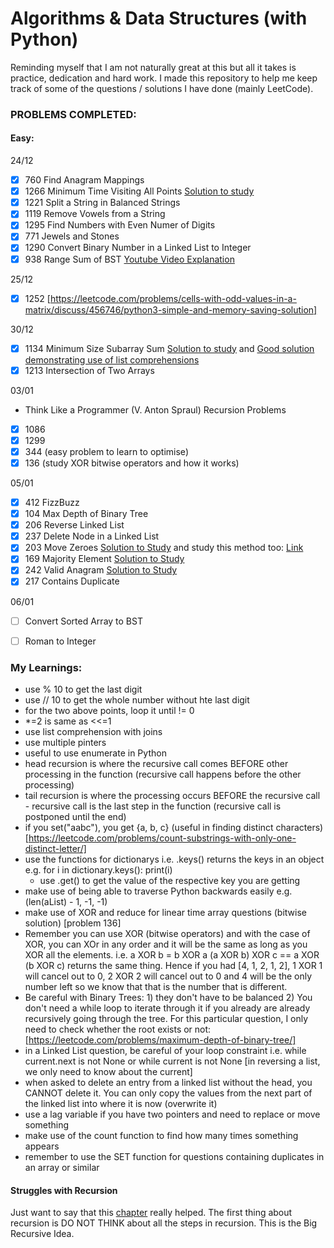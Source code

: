# Algorithms & Data Structures (with Python)
Reminding myself that I am not naturally great at this but all it takes is practice, dedication and hard work. I made this repository to help me keep track of some of the questions / solutions I have done (mainly LeetCode).

### PROBLEMS COMPLETED:
#### Easy:
24/12
- [x] 760 Find Anagram Mappings
- [x] 1266 Minimum Time Visiting All Points [Solution to study](https://leetcode.com/problems/minimum-time-visiting-all-points/discuss/436317/python-3-Easy-peasy-lemon-squeezy)
- [x] 1221 Split a String in Balanced Strings
- [x] 1119 Remove Vowels from a String
- [x] 1295 Find Numbers with Even Numer of Digits
- [x] 771 Jewels and Stones
- [x] 1290 Convert Binary Number in a Linked List to Integer
- [x] 938 Range Sum of BST [Youtube Video Explanation](https://www.youtube.com/watch?v=FMFytleZRWA)

25/12
- [x] 1252 [https://leetcode.com/problems/cells-with-odd-values-in-a-matrix/discuss/456746/python3-simple-and-memory-saving-solution]

30/12
- [x] 1134 Minimum Size Subarray Sum [Solution to study](https://leetcode.com/problems/armstrong-number/discuss/455073/Python-3-90) and
[Good solution demonstrating use of list comprehensions](https://leetcode.com/problems/armstrong-number/discuss/455393/Python3-One-liner-beats-98)
- [x] 1213 Intersection of Two Arrays

03/01
- Think Like a Programmer (V. Anton Spraul) Recursion Problems
- [x] 1086
- [x] 1299
- [x] 344 (easy problem to learn to optimise)
- [x] 136 (study XOR bitwise operators and how it works)

05/01
- [x] 412 FizzBuzz
- [x] 104 Max Depth of Binary Tree
- [x] 206 Reverse Linked List
- [x] 237 Delete Node in a Linked List
- [x] 203 Move Zeroes [Solution to Study](https://leetcode.com/problems/move-zeroes/discuss/391025/2-methods-for-python-simple-code) and study this method too: [Link](https://leetcode.com/problems/move-zeroes/discuss/72012/Python-short-in-place-solution-with-comments)
- [x] 169 Majority Element [Solution to Study](https://leetcode.com/problems/majority-element/discuss/51712/Python-different-solutions-dictionary-bit-manipulation-sorting-divide-and-conquer-brute-force-etc)
- [x] 242 Valid Anagram [Solution to Study](https://leetcode.com/problems/valid-anagram/discuss/66499/Python-solutions-(sort-and-dictionary))
- [x] 217 Contains Duplicate

06/01
- [ ] Convert Sorted Array to BST
- [ ] Roman to Integer


### My Learnings:
- use % 10 to get the last digit
- use // 10 to get the whole number without hte last digit 
- for the two above points, loop it until != 0
- *=2 is same as <<=1
- use list comprehension with joins
- use multiple pinters
- useful to use enumerate in Python
- head recursion is where the recursive call comes BEFORE other processing in the function (recursive call happens before the other processing)
- tail recursion is where the processing occurs BEFORE the recursive call - recursive call is the last step in the function (recursive call is postponed until the end)
- if you set("aabc"), you get {a, b, c} (useful in finding distinct characters) [https://leetcode.com/problems/count-substrings-with-only-one-distinct-letter/]
- use the functions for dictionarys i.e. .keys() returns the keys in an object e.g. 
        for i in dictionary.keys():
            print(i)
    - use .get() to get the value of the respective key you are getting
- make use of being able to traverse Python backwards easily e.g. (len(aList) - 1, -1, -1)
- make use of XOR and reduce for linear time array questions (bitwise solution) [problem 136]
- Remember you can use XOR (bitwise operators) and with the case of XOR, you can XOr in any order and it will be the same as long as you XOR all the elements.
i.e. a XOR b = b XOR a
(a XOR b) XOR c == a XOR (b XOR c) returns the same thing. Hence if you had [4, 1, 2, 1, 2], 1 XOR 1 will cancel out to 0, 2 XOR 2 will cancel out to 0 and 4 will be the only number left so we know that that is the number that is different. 
- Be careful with Binary Trees: 1) they don't have to be balanced 2) You don't need a while loop to iterate through it if you already are already recursively going through the tree. For this particular question, I only need to check whether the root exists or not: [https://leetcode.com/problems/maximum-depth-of-binary-tree/]
- in a Linked List question, be careful of your loop constraint i.e. while current.next is not None or while current is not None [in reversing a list, we only need to know about the current]
- when asked to delete an entry from a linked list without the head, you CANNOT delete it. You can only copy the values from the next part of the linked list into where it is now (overwrite it)
- use a lag variable if you have two pointers and need to replace or move something
- make use of the count function to find how many times something appears
- remember to use the SET function for questions containing duplicates in an array or similar

#### Struggles with Recursion
Just want to say that this [chapter](https://nostarch.com/download/samples/TLAP_ch6.pdf) really helped.
The first thing about recursion is DO NOT THINK about all the steps in recursion. This is the Big Recursive Idea.
